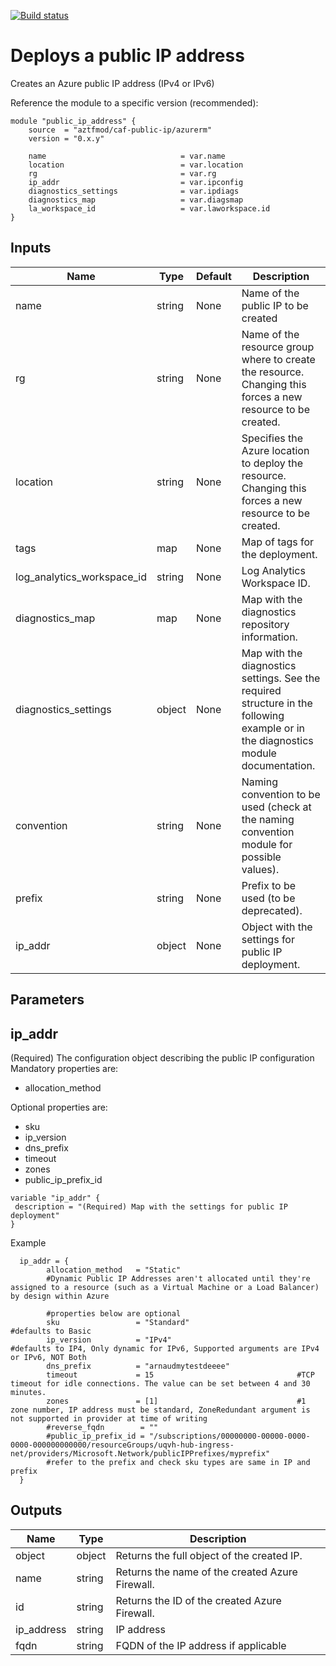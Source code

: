 [![Build status](https://dev.azure.com/azure-terraform/Blueprints/_apis/build/status/modules/public_ip_address)](https://dev.azure.com/azure-terraform/Blueprints/_build/latest?definitionId=0)
# Deploys a public IP address
Creates an Azure public IP address (IPv4 or IPv6)

Reference the module to a specific version (recommended):
```hcl
module "public_ip_address" {
    source  = "aztfmod/caf-public-ip/azurerm"
    version = "0.x.y"

    name                              = var.name
    location                          = var.location
    rg                                = var.rg
    ip_addr                           = var.ipconfig
    diagnostics_settings              = var.ipdiags
    diagnostics_map                   = var.diagsmap
    la_workspace_id                   = var.laworkspace.id
}
```

## Inputs 

| Name | Type | Default | Description | 
| -- | -- | -- | -- | 
| name | string | None | Name of the public IP to be created |
| rg | string | None | Name of the resource group where to create the resource. Changing this forces a new resource to be created. |
| location | string | None | Specifies the Azure location to deploy the resource. Changing this forces a new resource to be created.  | 
| tags | map | None | Map of tags for the deployment.  | 
| log_analytics_workspace_id | string | None | Log Analytics Workspace ID. | 
| diagnostics_map | map | None | Map with the diagnostics repository information.  | 
| diagnostics_settings | object | None | Map with the diagnostics settings. See the required structure in the following example or in the diagnostics module documentation. | 
| convention | string | None | Naming convention to be used (check at the naming convention module for possible values).  | 
| prefix | string | None | Prefix to be used (to be deprecated). | 
| ip_addr | object | None | Object with the settings for public IP deployment.  | 

## Parameters

## ip_addr
(Required) The configuration object describing the public IP configuration
Mandatory properties are:
- allocation_method

Optional properties are:
- sku
- ip_version
- dns_prefix
- timeout
- zones
- public_ip_prefix_id

```hcl
variable "ip_addr" {
 description = "(Required) Map with the settings for public IP deployment"
}
```
Example
```hcl
  ip_addr = {
        allocation_method   = "Static"
        #Dynamic Public IP Addresses aren't allocated until they're assigned to a resource (such as a Virtual Machine or a Load Balancer) by design within Azure 
        
        #properties below are optional 
        sku                 = "Standard"                        #defaults to Basic
        ip_version          = "IPv4"                            #defaults to IP4, Only dynamic for IPv6, Supported arguments are IPv4 or IPv6, NOT Both
        dns_prefix          = "arnaudmytestdeeee" 
        timeout             = 15                                #TCP timeout for idle connections. The value can be set between 4 and 30 minutes.
        zones               = [1]                               #1 zone number, IP address must be standard, ZoneRedundant argument is not supported in provider at time of writing
        #reverse_fqdn        = ""   
        #public_ip_prefix_id = "/subscriptions/00000000-00000-0000-0000-000000000000/resourceGroups/uqvh-hub-ingress-net/providers/Microsoft.Network/publicIPPrefixes/myprefix"
        #refer to the prefix and check sku types are same in IP and prefix 
  }
```

## Outputs

| Name | Type | Description | 
| -- | -- | -- | 
| object | object | Returns the full object of the created IP. |
| name | string | Returns the name of the created Azure Firewall. |
| id | string | Returns the ID of the created Azure Firewall. | 
| ip_address | string | IP address |
| fqdn | string | FQDN of the IP address if applicable |